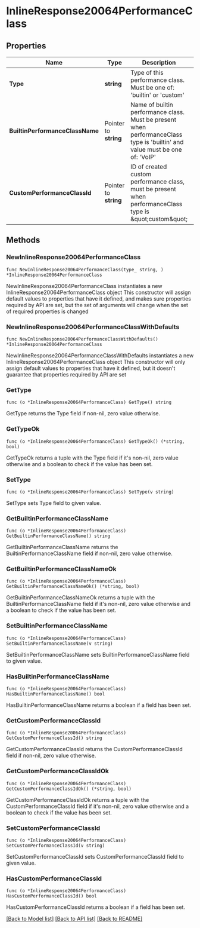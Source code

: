 # InlineResponse20064PerformanceClass

## Properties

Name | Type | Description | Notes
------------ | ------------- | ------------- | -------------
**Type** | **string** | Type of this performance class. Must be one of: &#39;builtin&#39; or &#39;custom&#39; | 
**BuiltinPerformanceClassName** | Pointer to **string** | Name of builtin performance class. Must be present when performanceClass type is &#39;builtin&#39; and value must be one of: &#39;VoIP&#39; | [optional] 
**CustomPerformanceClassId** | Pointer to **string** | ID of created custom performance class, must be present when performanceClass type is \&quot;custom\&quot; | [optional] 

## Methods

### NewInlineResponse20064PerformanceClass

`func NewInlineResponse20064PerformanceClass(type_ string, ) *InlineResponse20064PerformanceClass`

NewInlineResponse20064PerformanceClass instantiates a new InlineResponse20064PerformanceClass object
This constructor will assign default values to properties that have it defined,
and makes sure properties required by API are set, but the set of arguments
will change when the set of required properties is changed

### NewInlineResponse20064PerformanceClassWithDefaults

`func NewInlineResponse20064PerformanceClassWithDefaults() *InlineResponse20064PerformanceClass`

NewInlineResponse20064PerformanceClassWithDefaults instantiates a new InlineResponse20064PerformanceClass object
This constructor will only assign default values to properties that have it defined,
but it doesn't guarantee that properties required by API are set

### GetType

`func (o *InlineResponse20064PerformanceClass) GetType() string`

GetType returns the Type field if non-nil, zero value otherwise.

### GetTypeOk

`func (o *InlineResponse20064PerformanceClass) GetTypeOk() (*string, bool)`

GetTypeOk returns a tuple with the Type field if it's non-nil, zero value otherwise
and a boolean to check if the value has been set.

### SetType

`func (o *InlineResponse20064PerformanceClass) SetType(v string)`

SetType sets Type field to given value.


### GetBuiltinPerformanceClassName

`func (o *InlineResponse20064PerformanceClass) GetBuiltinPerformanceClassName() string`

GetBuiltinPerformanceClassName returns the BuiltinPerformanceClassName field if non-nil, zero value otherwise.

### GetBuiltinPerformanceClassNameOk

`func (o *InlineResponse20064PerformanceClass) GetBuiltinPerformanceClassNameOk() (*string, bool)`

GetBuiltinPerformanceClassNameOk returns a tuple with the BuiltinPerformanceClassName field if it's non-nil, zero value otherwise
and a boolean to check if the value has been set.

### SetBuiltinPerformanceClassName

`func (o *InlineResponse20064PerformanceClass) SetBuiltinPerformanceClassName(v string)`

SetBuiltinPerformanceClassName sets BuiltinPerformanceClassName field to given value.

### HasBuiltinPerformanceClassName

`func (o *InlineResponse20064PerformanceClass) HasBuiltinPerformanceClassName() bool`

HasBuiltinPerformanceClassName returns a boolean if a field has been set.

### GetCustomPerformanceClassId

`func (o *InlineResponse20064PerformanceClass) GetCustomPerformanceClassId() string`

GetCustomPerformanceClassId returns the CustomPerformanceClassId field if non-nil, zero value otherwise.

### GetCustomPerformanceClassIdOk

`func (o *InlineResponse20064PerformanceClass) GetCustomPerformanceClassIdOk() (*string, bool)`

GetCustomPerformanceClassIdOk returns a tuple with the CustomPerformanceClassId field if it's non-nil, zero value otherwise
and a boolean to check if the value has been set.

### SetCustomPerformanceClassId

`func (o *InlineResponse20064PerformanceClass) SetCustomPerformanceClassId(v string)`

SetCustomPerformanceClassId sets CustomPerformanceClassId field to given value.

### HasCustomPerformanceClassId

`func (o *InlineResponse20064PerformanceClass) HasCustomPerformanceClassId() bool`

HasCustomPerformanceClassId returns a boolean if a field has been set.


[[Back to Model list]](../README.md#documentation-for-models) [[Back to API list]](../README.md#documentation-for-api-endpoints) [[Back to README]](../README.md)


